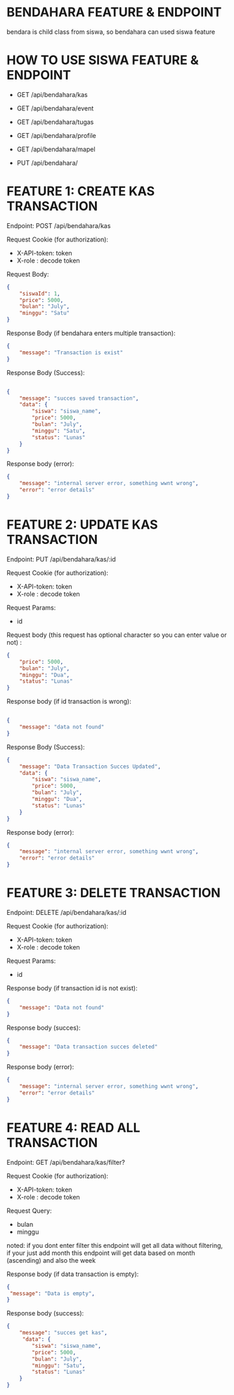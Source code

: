 # BENDAHARA FEATURE & ENDPOINT
bendara is child class from siswa, so bendahara can used siswa feature

# HOW TO USE SISWA FEATURE & ENDPOINT
- GET  /api/bendahara/kas

- GET /api/bendahara/event

- GET /api/bendahara/tugas

- GET /api/bendahara/profile

- GET /api/bendahara/mapel

- PUT /api/bendahara/

# FEATURE 1: CREATE KAS TRANSACTION
Endpoint: POST /api/bendahara/kas

Request Cookie (for authorization):
- X-API-token: token
- X-role : decode token

Request Body:
``` json 
{
    "siswaId": 1,
    "price": 5000,
    "bulan": "July",
    "minggu": "Satu"
}
```
Response Body (if bendahara enters multiple transaction):
``` json 
{
    "message": "Transaction is exist"
}
```
Response Body (Success):
``` json 

{
    "message": "succes saved transaction",
    "data": {
        "siswa": "siswa_name",
        "price": 5000,
        "bulan": "July",
        "minggu": "Satu",
        "status": "Lunas"
    }
}
```
Response body (error): 
```json
{
    "message": "internal server error, something wwnt wrong",
    "error": "error details"
}
```
# FEATURE 2: UPDATE KAS TRANSACTION
Endpoint: PUT /api/bendahara/kas/:id

Request Cookie (for authorization):
- X-API-token: token
- X-role : decode token

Request Params:
- id

Request body (this request has optional character so you can enter value or not) : 
```json
{
    "price": 5000,
    "bulan": "July",
    "minggu": "Dua",
    "status": "Lunas"
}
```

Response body (if id transaction is wrong):
```json

{
    "message": "data not found"
}

```

Response Body (Success):
``` json 
{
    "message": "Data Transaction Succes Updated",
    "data": {
        "siswa": "siswa_name",
        "price": 5000,
        "bulan": "July",
        "minggu": "Dua",
        "status": "Lunas"
    }
}
```
Response body (error): 
```json
{
    "message": "internal server error, something wwnt wrong",
    "error": "error details"
}
```
# FEATURE 3: DELETE TRANSACTION
Endpoint: DELETE /api/bendahara/kas/:id

Request Cookie (for authorization):
- X-API-token: token
- X-role : decode token

Request Params:
- id

Response body (if transaction id is not exist):
``` json 
{
    "message": "Data not found"
}
```
Response body (succes):
``` json
{
    "message": "Data transaction succes deleted"
}
```
Response body (error): 
```json
{
    "message": "internal server error, something wwnt wrong",
    "error": "error details"
}
```
# FEATURE 4: READ ALL TRANSACTION
Endpoint: GET /api/bendahara/kas/filter?

Request Cookie (for authorization):
- X-API-token: token
- X-role : decode token

Request Query:
- bulan
- minggu

noted:
if you dont enter filter this endpoint will get all data without filtering, if your just add month this endpoint will get data based on month (ascending) and also the week

Response body (if data transaction is empty):
``` json 
{
 "message": "Data is empty",
}
```
Response body (success):
```json
{
    "message": "succes get kas",
     "data": {
        "siswa": "siswa_name",
        "price": 5000,
        "bulan": "July",
        "minggu": "Satu",
        "status": "Lunas"
    }
}
```